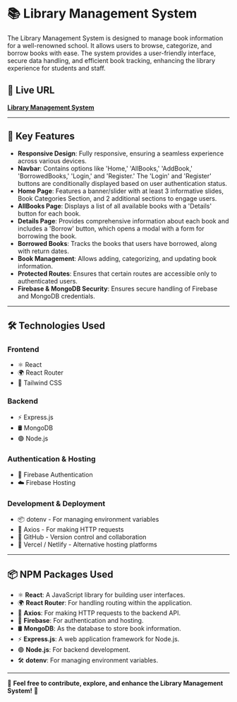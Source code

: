 
<!-- Library Management System -->

<h1>📚 Library Management System</h1>

<p>
  The Library Management System is designed to manage book information for a well-renowned school. 
  It allows users to browse, categorize, and borrow books with ease. The system provides a user-friendly 
  interface, secure data handling, and efficient book tracking, enhancing the library experience for students and staff.
</p>

<h2>🔗 Live URL</h2>
<p>
  <a href="https://library-management-syste-81bcf.web.app/" target="_blank">
    <strong>Library Management System</strong>
  </a>
</p>

<hr>

<h2>🚀 Key Features</h2>

<ul>
  <li><strong>Responsive Design</strong>: Fully responsive, ensuring a seamless experience across various devices.</li>
  <li><strong>Navbar</strong>: Contains options like 'Home,' 'AllBooks,' 'AddBook,' 'BorrowedBooks,' 'Login,' and 'Register.'
      The 'Login' and 'Register' buttons are conditionally displayed based on user authentication status.</li>
  <li><strong>Home Page</strong>: Features a banner/slider with at least 3 informative slides, Book Categories Section, 
      and 2 additional sections to engage users.</li>
  <li><strong>AllBooks Page</strong>: Displays a list of all available books with a 'Details' button for each book.</li>
  <li><strong>Details Page</strong>: Provides comprehensive information about each book and includes a 'Borrow' button, 
      which opens a modal with a form for borrowing the book.</li>
  <li><strong>Borrowed Books</strong>: Tracks the books that users have borrowed, along with return dates.</li>
  <li><strong>Book Management</strong>: Allows adding, categorizing, and updating book information.</li>
  <li><strong>Protected Routes</strong>: Ensures that certain routes are accessible only to authenticated users.</li>
  <li><strong>Firebase & MongoDB Security</strong>: Ensures secure handling of Firebase and MongoDB credentials.</li>
</ul>

<hr>

<h2>🛠️ Technologies Used</h2>

<h3>Frontend</h3>
<ul>
  <li>⚛️ React</li>
  <li>🌍 React Router</li>
  <li>🎨 Tailwind CSS</li>
</ul>

<h3>Backend</h3>
<ul>
  <li>⚡ Express.js</li>
  <li>🛢️ MongoDB</li>
  <li>🟢 Node.js</li>
</ul>

<h3>Authentication & Hosting</h3>
<ul>
  <li>🔐 Firebase Authentication</li>
  <li>☁️ Firebase Hosting</li>
</ul>

<h3>Development & Deployment</h3>
<ul>
  <li>📦 dotenv - For managing environment variables</li>
  <li>🔗 Axios - For making HTTP requests</li>
  <li>🐙 GitHub - Version control and collaboration</li>
  <li>🚀 Vercel / Netlify - Alternative hosting platforms</li>
</ul>

<hr>

<h2>📦 NPM Packages Used</h2>

<ul>
  <li>⚛️ <strong>React</strong>: A JavaScript library for building user interfaces.</li>
  <li>🌍 <strong>React Router</strong>: For handling routing within the application.</li>
  <li>🔗 <strong>Axios</strong>: For making HTTP requests to the backend API.</li>
  <li>🔐 <strong>Firebase</strong>: For authentication and hosting.</li>
  <li>🛢️ <strong>MongoDB</strong>: As the database to store book information.</li>
  <li>⚡ <strong>Express.js</strong>: A web application framework for Node.js.</li>
  <li>🟢 <strong>Node.js</strong>: For backend development.</li>
  <li>🛠️ <strong>dotenv</strong>: For managing environment variables.</li>
</ul>

<hr>

<p>📌 <strong>Feel free to contribute, explore, and enhance the Library Management System!</strong> 🎉</p>
